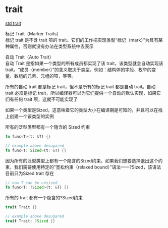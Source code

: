 # trait

[std trait](https://www.zhihu.com/people/tony-folly/posts?page=1)

标记 Trait（Marker Traits）  
标记 trait 是不含 trait 项的 trait。它们的工作把实现类型“标记（mark）”为具有某种属性，否则就没有办法在类型系统中去表示

自动 Trait（Auto Trait）  
自动 Trait 是指如果一个类型的所有成员都实现了该 trait，该类型就会自动实现该 trait。“成员（member）”的含义取决于类型，例如：结构体的字段、枚举的变量、数组的元素、元组的项，等等。

所有的自动 trait 都是标记 trait，但不是所有的标记 trait 都是自动 trait。自动 trait 必须是标记 trait，所以编译器可以为它们提供一个自动的默认实现，如果它们有任何 trait 项，这就不可能实现了

如果一个类型是Sized，这意味着它的类型大小在编译期是可知的，并且可以在栈上创建一个该类型的实例

所有的泛型类型都有一个隐含的 Sized 约束

```rust
fn func<T>(t: &T) {}

// example above desugared
fn func<T: Sized>(t: &T) {}
```

因为所有的泛型类型上都有一个隐含的Sized约束，如果我们想要选择退出这个约束，我们需要使用特定的“宽松约束（relaxed bound）”语法——?Sized，该语法目前只为Sized trait 存在

```rust
// now T can be unsized
fn func<T: ?Sized>(t: &T) {}
```

所有的 trait 都有一个隐含的?Sized约束

```rust
trait Trait {}

// example above desugared
trait Trait: ?Sized {}
```
